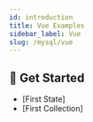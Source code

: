 ```yaml
---
id: introduction
title: Vue Examples
sidebar_label: Vue
slug: /mysql/vue
---
```


## 🤠 Get Started
- [First State]
- [First Collection]
